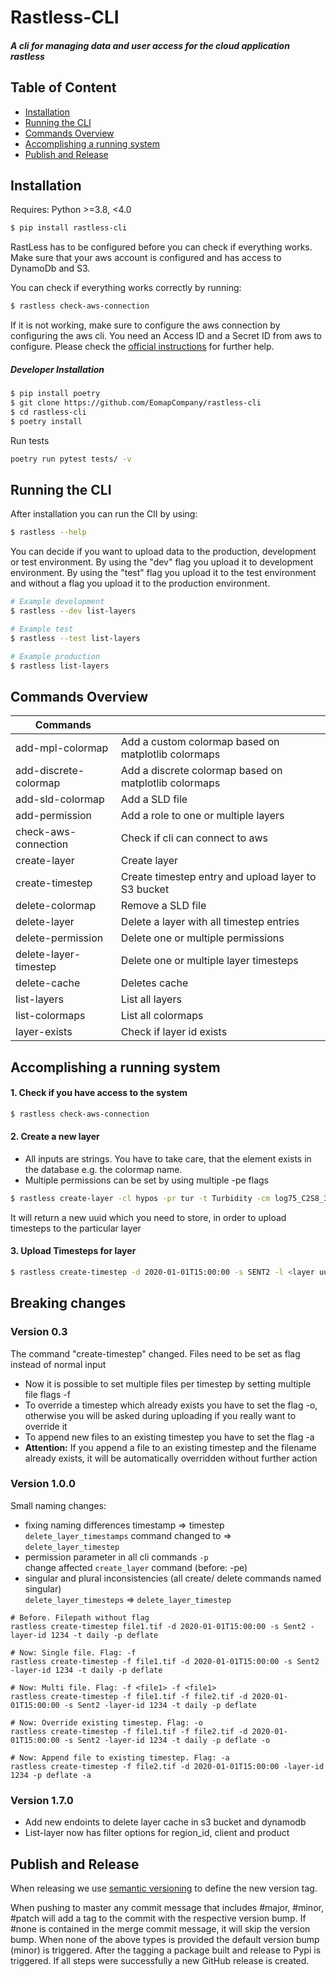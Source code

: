 Rastless-CLI
=================

##### A cli for managing data and user access for the cloud application rastless

## Table of Content

- [Installation](#installation)
- [Running the CLI](#running-the-cli)
- [Commands Overview](#commands-overview)
- [Accomplishing a running system](#accomplishing-a-running-system)
- [Publish and Release](#publish-and-release)

## Installation

Requires: Python >=3.8, <4.0

```bash
$ pip install rastless-cli
```

RastLess has to be configured before you can check if everything works. Make sure that your aws account is configured
and has access to DynamoDb and S3.

You can check if everything works correctly by running:

```bash
$ rastless check-aws-connection
```

If it is not working, make sure to configure the aws connection by configuring the aws cli. You need an Access ID and a
Secret ID from aws to configure. Please check
the [official instructions](https://docs.aws.amazon.com/cli/latest/userguide/cli-configure-quickstart.html) for further
help.

##### Developer Installation

```bash
$ pip install poetry
$ git clone https://github.com/EomapCompany/rastless-cli
$ cd rastless-cli
$ poetry install
```

Run tests

```bash
poetry run pytest tests/ -v
```

## Running the CLI

After installation you can run the ClI by using:

```bash
$ rastless --help
```

You can decide if you want to upload data to the production, development or test environment.
By using the "dev" flag you upload it to development environment. By using the "test" flag you upload it to the test
environment and without a flag you upload it to the production environment.

```bash
# Example development
$ rastless --dev list-layers

# Example test
$ rastless --test list-layers

# Example production
$ rastless list-layers
```

## Commands Overview

| Commands              |                                                       |
|-----------------------|-------------------------------------------------------|
| add-mpl-colormap      | Add a custom colormap based on matplotlib colormaps   |
| add-discrete-colormap | Add a discrete colormap based on matplotlib colormaps |
| add-sld-colormap      | Add a SLD file                                        |
| add-permission        | Add a role to one or multiple layers                  |
| check-aws-connection  | Check if cli can connect to aws                       |
| create-layer          | Create layer                                          |
| create-timestep       | Create timestep entry and upload layer to S3 bucket   |
| delete-colormap       | Remove a SLD file                                     |
| delete-layer          | Delete a layer with all timestep entries              |
| delete-permission     | Delete one or multiple permissions                    |
| delete-layer-timestep | Delete one or multiple layer timesteps                |
| delete-cache          | Deletes cache                                         |
| list-layers           | List all layers                                       |
| list-colormaps        | List all colormaps                                    |
| layer-exists          | Check if layer id exists                              |

## Accomplishing a running system

#### 1. Check if you have access to the system

```bash
$ rastless check-aws-connection
```

#### 2. Create a new layer

- All inputs are strings. You have to take care, that the element exists in the database e.g. the colormap name.
- Multiple permissions can be set by using multiple -pe flags

```bash
$ rastless create-layer -cl hypos -pr tur -t Turbidity -cm log75_C2S8_32bit -u FTU -b <rgb uuid> -d "Some description" -r 1 -pe user#marcel -pe role#hypos:full-access
```

It will return a new uuid which you need to store, in order to upload timesteps to the particular layer

#### 3. Upload Timesteps for layer

```bash
$ rastless create-timestep -d 2020-01-01T15:00:00 -s SENT2 -l <layer uuid> -t daily -p deflate
```

## Breaking changes

### Version 0.3

The command "create-timestep" changed. Files need to be set as flag instead of normal input

- Now it is possible to set multiple files per timestep by setting multiple file flags -f
- To override a timestep which already exists you have to set the flag -o, otherwise you will be asked during uploading
  if you really want to override it
- To append new files to an existing timestep you have to set the flag -a
- **Attention:** If you append a file to an existing timestep and the filename already exists, it will be automatically
  overridden
  without further action

### Version 1.0.0

Small naming changes:

- fixing naming differences timestamp => timestep  
  `delete_layer_timestamps` command changed to => `delete_layer_timestep`
- permission parameter in all cli commands `-p`  
  change affected `create_layer` command (before: -pe)
- singular and plural inconsistencies (all create/ delete commands named singular)  
  `delete_layer_timesteps` => `delete_layer_timestep`

```shell
# Before. Filepath without flag
rastless create-timestep file1.tif -d 2020-01-01T15:00:00 -s Sent2 -layer-id 1234 -t daily -p deflate

# Now: Single file. Flag: -f
rastless create-timestep -f file1.tif -d 2020-01-01T15:00:00 -s Sent2 -layer-id 1234 -t daily -p deflate

# Now: Multi file. Flag: -f <file1> -f <file1>
rastless create-timestep -f file1.tif -f file2.tif -d 2020-01-01T15:00:00 -s Sent2 -layer-id 1234 -t daily -p deflate

# Now: Override existing timestep. Flag: -o
rastless create-timestep -f file1.tif -f file2.tif -d 2020-01-01T15:00:00 -s Sent2 -layer-id 1234 -t daily -p deflate -o

# Now: Append file to existing timestep. Flag: -a
rastless create-timestep -f file2.tif -d 2020-01-01T15:00:00 -layer-id 1234 -p deflate -a
```

### Version 1.7.0
- Add new endoints to delete layer cache in s3 bucket and dynamodb
- List-layer now has filter options for region_id, client and product

## Publish and Release

When releasing we use [semantic versioning](https://semver.org/) to define the new version tag.

When pushing to master any commit message that includes #major, #minor, #patch will add a tag to the commit
with the respective version bump. If #none is contained in the merge commit message, it will skip the version bump.
When none of the above types is provided the default version bump (minor) is triggered. After the tagging a package
built and release to Pypi is triggered. If all steps were successfully a new GitHub release is created.
